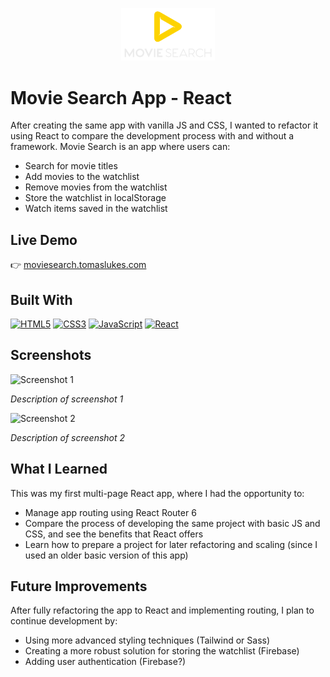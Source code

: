 <p align="center">
  <img src=".\src\assets\images\logo-no-bg.svg" alt="Project Logo" width="150" />
</p>

# Movie Search App - React

After creating the same app with vanilla JS and CSS, I wanted to refactor it using React to compare the development process with and without a framework. Movie Search is an app where users can:
- Search for movie titles
- Add movies to the watchlist
- Remove movies from the watchlist
- Store the watchlist in localStorage
- Watch items saved in the watchlist

## Live Demo

👉 [moviesearch.tomaslukes.com](https://moviesearch.tomaslukes.com)

## Built With

<p align="left">

<a href="https://developer.mozilla.org/en-US/docs/Glossary/HTML5" target="_blank" rel="noreferrer"><img src="https://raw.githubusercontent.com/danielcranney/readme-generator/main/public/icons/skills/html5-colored.svg" width="36" height="36" alt="HTML5" /></a>
<a href="https://www.w3.org/TR/CSS/#css" target="_blank" rel="noreferrer"><img src="https://raw.githubusercontent.com/danielcranney/readme-generator/main/public/icons/skills/css3-colored.svg" width="36" height="36" alt="CSS3" /></a>
<a href="https://developer.mozilla.org/en-US/docs/Web/JavaScript" target="_blank" rel="noreferrer"><img src="https://raw.githubusercontent.com/danielcranney/readme-generator/main/public/icons/skills/javascript-colored.svg" width="36" height="36" alt="JavaScript" /></a>
<a href="https://reactjs.org/" target="_blank" rel="noreferrer"><img src="https://raw.githubusercontent.com/danielcranney/readme-generator/main/public/icons/skills/react-colored.svg" width="36" height="36" alt="React" /></a>
</p>

## Screenshots

![Screenshot 1](path/to/screenshot-1.png)

_Description of screenshot 1_

![Screenshot 2](path/to/screenshot-2.png)

_Description of screenshot 2_

<!-- Add more screenshots if necessary -->

## What I Learned

This was my first multi-page React app, where I had the opportunity to:
- Manage app routing using React Router 6
- Compare the process of developing the same project with basic JS and CSS, and see the benefits that React offers
- Learn how to prepare a project for later refactoring and scaling (since I used an older basic version of this app)

## Future Improvements

After fully refactoring the app to React and implementing routing, I plan to continue development by:
- Using more advanced styling techniques (Tailwind or Sass)
- Creating a more robust solution for storing the watchlist (Firebase)
- Adding user authentication (Firebase?)